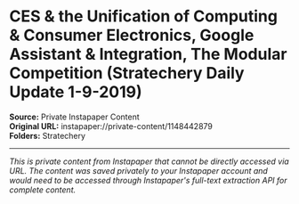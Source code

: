 # CES & the Unification of Computing & Consumer Electronics, Google Assistant & Integration, The Modular Competition (Stratechery Daily Update 1-9-2019)

**Source:** Private Instapaper Content  
**Original URL:** instapaper://private-content/1148442879  
**Folders:** Stratechery  

---

*This is private content from Instapaper that cannot be directly accessed via URL. The content was saved privately to your Instapaper account and would need to be accessed through Instapaper's full-text extraction API for complete content.*